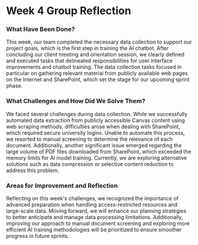 # Week 4 Group Reflection
### What Have Been Done?

This week, our team completed the necessary data collection to support our project goals, which is the first step in training the AI chatbot. After concluding our client meeting and orientation session, we clearly defined and executed tasks that delineated responsibilities for user interface improvements and chatbot training. The data collection tasks focused in particular on gathering relevant material from publicly available web pages on the Internet and SharePoint, which set the stage for our upcoming sprint phase.



### What Challenges and How Did We Solve Them?

We faced several challenges during data collection. While we successfully automated data extraction from publicly accessible Canvas content using web scraping methods, difficulties arose when dealing with SharePoint, which required secure university logins. Unable to automate this process, we resorted to manual screening to determine the relevance of each document. Additionally, another significant issue emerged regarding the large volume of PDF files downloaded from SharePoint, which exceeded the memory limits for AI model training. Currently, we are exploring alternative solutions such as data compression or selective content reduction to address this problem.



### Areas for Improvement and Reflection

Reflecting on this week's challenges, we recognized the importance of advanced preparation when handling access-restricted resources and large-scale data. Moving forward, we will enhance our planning strategies to better anticipate and manage data processing limitations. Additionally, improving our approach to manual document screening and exploring more efficient AI training methodologies will be prioritized to ensure smoother progress in future sprints.
